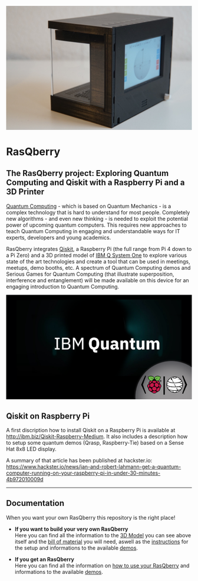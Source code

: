 ![](Artwork/RasQberry_back_Bloch__DSC07046s.jpg)

# RasQberry
## The RasQberry project: Exploring Quantum Computing and Qiskit with a Raspberry Pi and a 3D Printer

[Quantum Computing](https://en.wikipedia.org/wiki/Quantum_computing) - which is based on Quantum Mechanics - is a complex technology that is hard to understand for most people. Completely new algorithms - and even new thinking - is needed to exploit the potential power of upcoming quantum computers. This requires new approaches to teach Quantum Computing in engaging and understandable ways for IT experts, developers and young academics.

RasQberry integrates [Qiskit](https://qiskit.org/), a Raspberry Pi (the full range from Pi 4 down to a Pi Zero) and a 3D printed model of [IBM Q System One](https://www.research.ibm.com/quantum-computing/system-one/) to explore various state of the art technologies and create a tool that can be used in meetings, meetups, demo booths, etc. A spectrum of Quantum Computing demos and Serious Games for Quantum Computing (that illustrate superposition, interference and entanglement) will be made available on this device for an engaging introduction to Quantum Computing. 

<img src="./wallpapers/ibmqantumTwoGlowScaled.png" alt="drawing" /> <br/>

## Qiskit on Raspberry Pi
A first discription how to install Qiskit on a Raspberry Pi is available at http://ibm.biz/Qiskit-Raspberry-Medium. It also includes a description how to setup some quantum demos (Qrasp, Raspberry-Tie) based on a Sense Hat 8x8 LED display.

A summary of that article has been published at hackster.io: https://www.hackster.io/news/jan-and-robert-lahmann-get-a-quantum-computer-running-on-your-raspberry-pi-in-under-30-minutes-4b972010009d

***

## Documentation

When you want your own RasQberry this repository is the right place!

* **If you want to build your very own RasQberry**<br/> 
Here you can find all the information to the [3D Model](./documentation/3DModel.md) you can see above itself and the [bill of material](./documentation/3DModel_BillOfMaterial.md) you will need, aswell as the [instructions](./documentation/RasQberry_Setup.md) for the setup and informations to the available [demos](./documentation/RasQberry_Demos.md).

* **If you get an RasQberry**<br/>
Here you can find all the information on [how to use your RasQberry](./documentation/HowToUse.md) and informations to the available [demos](./documentation/RasQberry_Demos.md).